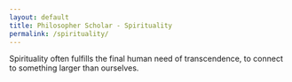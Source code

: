 ```yaml
---
layout: default
title: Philosopher Scholar - Spirituality
permalink: /spirituality/
---
```


Spirituality often fulfills the final human need of transcendence, to connect to something larger than ourselves.
